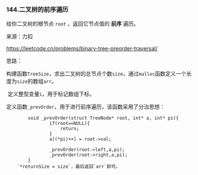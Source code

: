 ### 144.二叉树的前序遍历

给你二叉树的根节点 `root` ，返回它节点值的 **前序** 遍历。



来源：力扣

https://leetcode.cn/problems/binary-tree-preorder-traversal/



思路：

​		构建函数`TreeSize`，求出二叉树的总节点个数`size`，通过`malloc`函数定义一个长度为`size`的数组`arr`。

​		定义整型变量`i`，用于标记数组下标。

​		定义函数`_prevOrder`，用于进行前序遍历，该函数采用了分治思想：

			void _prevOrder(struct TreeNode* root, int* a, int* pi){
	 				if(root==NULL){
	     				return;
	 				}
	 				a[(*pi)++] = root->val;
	 
	 				_prevOrder(root->left,a,pi);
	 				_prevOrder(root->right,a,pi); 
	 		}
 		`*returnSize = size`，最后返回`arr`即可。

​		